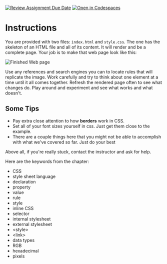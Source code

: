 [![Review Assignment Due Date](https://classroom.github.com/assets/deadline-readme-button-24ddc0f5d75046c5622901739e7c5dd533143b0c8e959d652212380cedb1ea36.svg)](https://classroom.github.com/a/SOBnjtqe)
[![Open in Codespaces](https://classroom.github.com/assets/launch-codespace-7f7980b617ed060a017424585567c406b6ee15c891e84e1186181d67ecf80aa0.svg)](https://classroom.github.com/open-in-codespaces?assignment_repo_id=13777809)
# Instructions  

You are provided with two files: `index.html` and `style.css`. The one has the skeleton of an HTML file and all of its content. It will render and be a complete page. Your job is to make that web page look like this:

![Finished Web page](assets/fairytale.png)

Use any references and search engines you can to locate rules that will replicate the image. Work carefully and try to think about one element at a time until it all comes together. Refresh the rendered page often to see what changes do. Play around and experiment and see what works and what doesn't.

## Some Tips
* Pay extra close attention to how **borders** work in CSS.
* Set all of your font sizes yourself in css. Just get them close to the example.
* There are a couple things here that you might not be able to accomplish with what we've covered so far. Just do your best

Above all, if you're really stuck, contact the instructor and ask for help.

Here are the keywords from the chapter:

* CSS
* style sheet language
* declaration
* property
* value
* rule
* style
* inline CSS
* selector
* internal stylesheet
* external stylesheet
* &lt;style&gt;
* &lt;link&gt;
* data types
* RGB
* hexadecimal
* pixels

